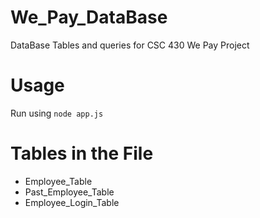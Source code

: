 # We_Pay_DataBase
DataBase Tables and queries for CSC 430 We Pay Project 


# Usage
Run using `node app.js` 

<h1>Tables in the File</h1>
<ul>
  <li>Employee_Table</li>
  <li>Past_Employee_Table</li>
  <li>Employee_Login_Table</li>
</ul>
